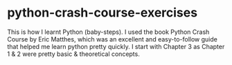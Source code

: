 # python-crash-course-exercises
This is how I learnt Python (baby-steps). I used the book Python Crash Course by Eric Matthes, which was an excellent and easy-to-follow guide that helped me learn python pretty quickly.
I start with Chapter 3 as Chapter 1 & 2 were pretty basic & theoretical concepts. 
